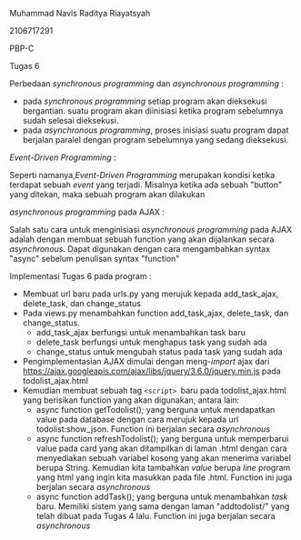Muhammad Navis Raditya Riayatsyah

2106717291

PBP-C

Tugas 6



Perbedaan *synchronous programming* dan *asynchronous programming* :

- pada *synchronous programming* setiap program akan dieksekusi bergantian. suatu program akan diinisiasi ketika program sebelumnya sudah selesai dieksekusi.
- pada *asynchronous programming*, proses inisiasi suatu program dapat berjalan paralel dengan program sebelumnya yang sedang dieksekusi.

*Event-Driven Programming* :

Seperti namanya,*Event-Driven Programming* merupakan kondisi ketika terdapat sebuah *event* yang terjadi. Misalnya ketika ada sebuah "button" yang ditekan, maka sebuah program akan dilakukan

*asynchronous programming* pada AJAX :

Salah satu cara untuk menginisiasi *asynchronous programming* pada AJAX adalah dengan membuat sebuah function yang akan dijalankan secara *asynchronous*. Dapat digunakan dengan cara mengambahkan syntax "async" sebelum penulisan syntax "function"

Implementasi Tugas 6 pada program :

- Membuat url baru pada urls.py yang merujuk kepada add_task_ajax, delete_task, dan change_status
- Pada views.py menambahkan function add_task_ajax, delete_task, dan change_status.
  - add_task_ajax berfungsi untuk menambahkan task baru
  - delete_task berfungsi untuk menghapus task yang sudah ada
  - change_status untuk mengubah status pada task yang sudah ada
- Pengimplementasian AJAX dimulai dengan meng-*import* ajax dari https://ajax.googleapis.com/ajax/libs/jquery/3.6.0/jquery.min.js pada todolist_ajax.html
- Kemudian membuat sebuah tag `<script> `baru pada todolist_ajax.html yang berisikan function yang akan digunakan, antara lain:
  - async function getTodolist(); yang berguna untuk mendapatkan value pada database dengan cara merujuk kepada url todolist:show_json. Function ini berjalan secara *asynchronous*
  - async function refreshTodolist(); yang berguna untuk memperbarui value pada card yang akan ditampilkan di laman .html dengan cara menyediakan sebuah variabel kosong yang akan menerima variabel berupa String. Kemudian kita tambahkan *value* berupa *line* program yang html yang ingin kita masukkan pada file .html. Function ini juga berjalan secara *asynchronous*
  - async function addTask(); yang berguna untuk menambahkan *task* baru. Memiliki sistem yang sama dengan laman "addtodolist/" yang telah dibuat pada Tugas 4 lalu. Function ini juga berjalan secara *asynchronous*
